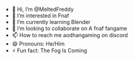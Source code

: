 - 👋 Hi, I’m @MeltedFreddy
- 👀 I’m interested in Fnaf
- 🌱 I’m currently learning Blender
- 💞️ I’m looking to collaborate on A fnaf fangame
- 📫 How to reach me aodhangaming on discord
- 😄 Pronouns: He/Him
- ⚡ Fun fact: The Fog Is Coming

<!---
MeltedFreddy/MeltedFreddy is a ✨ special ✨ repository because its `README.md` (this file) appears on your GitHub profile.
You can click the Preview link to take a look at your changes.
--->
